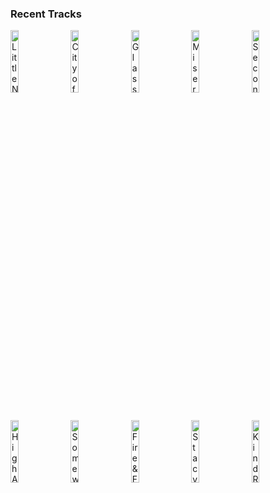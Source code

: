### Recent Tracks
[<img src='https://lastfm.freetls.fastly.net/i/u/300x300/2acf2fc0f8534cddcc051a4410b8edf5.png' width='16%' height='16%' alt='Little Numbers'>](https://www.last.fm/music/boy/_/little%2bnumbers)&nbsp;&nbsp;&nbsp;&nbsp;[<img src='https://lastfm.freetls.fastly.net/i/u/300x300/f8a7b3f1c7063f39bf8ca30a635a0adb.png' width='16%' height='16%' alt='City of Sound'>](https://www.last.fm/music/big%2bwild/_/city%2bof%2bsound)&nbsp;&nbsp;&nbsp;&nbsp;[<img src='https://lastfm.freetls.fastly.net/i/u/300x300/54a9b2950bff4142a9e8cc85be9da6dc.png' width='16%' height='16%' alt='Glass of Water'>](https://www.last.fm/music/coldplay/_/glass%2bof%2bwater)&nbsp;&nbsp;&nbsp;&nbsp;[<img src='https://lastfm.freetls.fastly.net/i/u/300x300/cd5c0d7136f3624647f5281eacbddb58.png' width='16%' height='16%' alt='Misery'>](https://www.last.fm/music/michigander/_/misery)&nbsp;&nbsp;&nbsp;&nbsp;[<img src='https://lastfm.freetls.fastly.net/i/u/300x300/7e31f937983c21353e7871432499e54a.png' width='16%' height='16%' alt='Second Guessing Games'>](https://www.last.fm/music/colony%2bhouse/_/second%2bguessing%2bgames)&nbsp;&nbsp;&nbsp;&nbsp;<br>[<img src='https://lastfm.freetls.fastly.net/i/u/300x300/ea41c386b0740cd93c29eab4c659a3ae.png' width='16%' height='16%' alt='High And Low'>](https://www.last.fm/music/empire%2bof%2bthe%2bsun/_/high%2band%2blow)&nbsp;&nbsp;&nbsp;&nbsp;[<img src='https://lastfm.freetls.fastly.net/i/u/300x300/371b29d9dd100541b854606dd49f070f.png' width='16%' height='16%' alt='Someway, Somehow'>](https://www.last.fm/music/dreamers/_/someway%252c%2bsomehow)&nbsp;&nbsp;&nbsp;&nbsp;[<img src='https://lastfm.freetls.fastly.net/i/u/300x300/05ef3164f8a3f443045a142a5d5c2b86.png' width='16%' height='16%' alt='Fire & Fury'>](https://www.last.fm/music/overcoats/_/fire%2b%2526%2bfury)&nbsp;&nbsp;&nbsp;&nbsp;[<img src='https://lastfm.freetls.fastly.net/i/u/300x300/18559c8187fad99c3533cff739e1780c.png' width='16%' height='16%' alt='Stacy'>](https://www.last.fm/music/quinn%2bxcii/_/stacy)&nbsp;&nbsp;&nbsp;&nbsp;[<img src='https://lastfm.freetls.fastly.net/i/u/300x300/5468f1a2eb83fabee159e062c6e7cd16.png' width='16%' height='16%' alt='Kind Reminder'>](https://www.last.fm/music/pr%25c3%25b3xima%2bparada/_/kind%2breminder)&nbsp;&nbsp;&nbsp;&nbsp;<br>